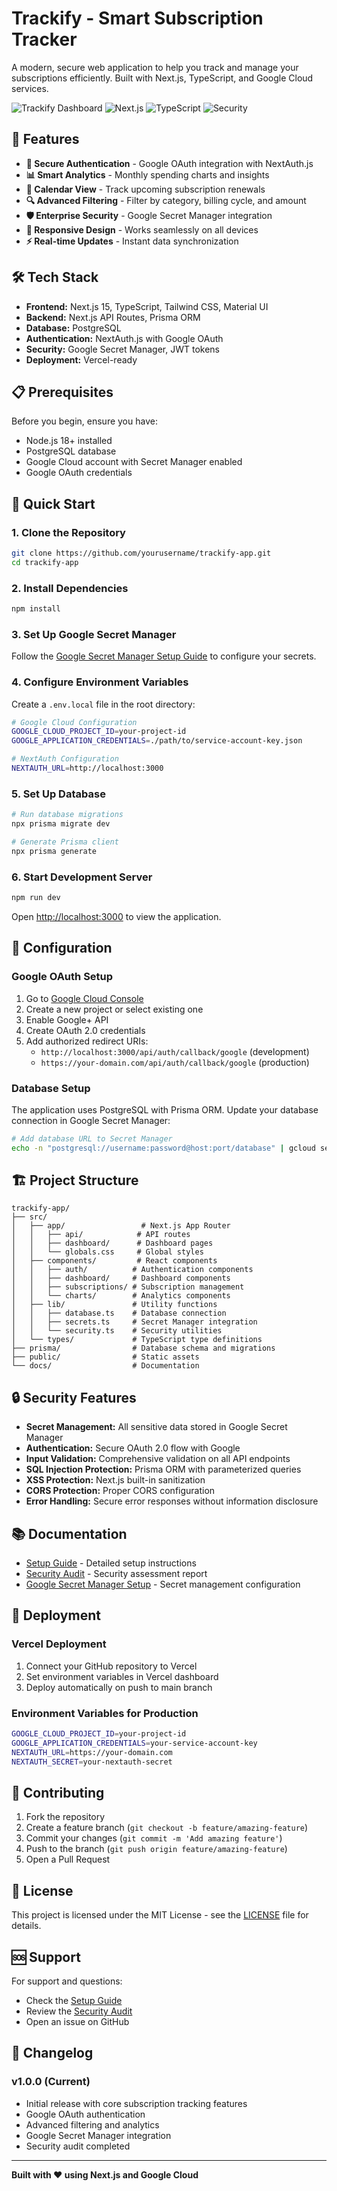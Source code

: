 # Trackify - Smart Subscription Tracker

A modern, secure web application to help you track and manage your subscriptions efficiently. Built with Next.js, TypeScript, and Google Cloud services.

![Trackify Dashboard](https://img.shields.io/badge/Status-Production%20Ready-brightgreen)
![Next.js](https://img.shields.io/badge/Next.js-15.3.4-black)
![TypeScript](https://img.shields.io/badge/TypeScript-5.0-blue)
![Security](https://img.shields.io/badge/Security-Audited-green)

## 🚀 Features

- **🔐 Secure Authentication** - Google OAuth integration with NextAuth.js
- **📊 Smart Analytics** - Monthly spending charts and insights
- **📅 Calendar View** - Track upcoming subscription renewals
- **🔍 Advanced Filtering** - Filter by category, billing cycle, and amount
- **🛡️ Enterprise Security** - Google Secret Manager integration
- **📱 Responsive Design** - Works seamlessly on all devices
- **⚡ Real-time Updates** - Instant data synchronization

## 🛠️ Tech Stack

- **Frontend:** Next.js 15, TypeScript, Tailwind CSS, Material UI
- **Backend:** Next.js API Routes, Prisma ORM
- **Database:** PostgreSQL
- **Authentication:** NextAuth.js with Google OAuth
- **Security:** Google Secret Manager, JWT tokens
- **Deployment:** Vercel-ready

## 📋 Prerequisites

Before you begin, ensure you have:

- Node.js 18+ installed
- PostgreSQL database
- Google Cloud account with Secret Manager enabled
- Google OAuth credentials

## 🚀 Quick Start

### 1. Clone the Repository

```bash
git clone https://github.com/yourusername/trackify-app.git
cd trackify-app
```

### 2. Install Dependencies

```bash
npm install
```

### 3. Set Up Google Secret Manager

Follow the [Google Secret Manager Setup Guide](GOOGLE_SECRET_MANAGER_SETUP.md) to configure your secrets.

### 4. Configure Environment Variables

Create a `.env.local` file in the root directory:

```bash
# Google Cloud Configuration
GOOGLE_CLOUD_PROJECT_ID=your-project-id
GOOGLE_APPLICATION_CREDENTIALS=./path/to/service-account-key.json

# NextAuth Configuration
NEXTAUTH_URL=http://localhost:3000
```

### 5. Set Up Database

```bash
# Run database migrations
npx prisma migrate dev

# Generate Prisma client
npx prisma generate
```

### 6. Start Development Server

```bash
npm run dev
```

Open [http://localhost:3000](http://localhost:3000) to view the application.

## 🔧 Configuration

### Google OAuth Setup

1. Go to [Google Cloud Console](https://console.cloud.google.com/)
2. Create a new project or select existing one
3. Enable Google+ API
4. Create OAuth 2.0 credentials
5. Add authorized redirect URIs:
   - `http://localhost:3000/api/auth/callback/google` (development)
   - `https://your-domain.com/api/auth/callback/google` (production)

### Database Setup

The application uses PostgreSQL with Prisma ORM. Update your database connection in Google Secret Manager:

```bash
# Add database URL to Secret Manager
echo -n "postgresql://username:password@host:port/database" | gcloud secrets versions add DATABASE_URL --data-file=-
```

## 🏗️ Project Structure

```
trackify-app/
├── src/
│   ├── app/                 # Next.js App Router
│   │   ├── api/            # API routes
│   │   ├── dashboard/      # Dashboard pages
│   │   └── globals.css     # Global styles
│   ├── components/         # React components
│   │   ├── auth/          # Authentication components
│   │   ├── dashboard/     # Dashboard components
│   │   ├── subscriptions/ # Subscription management
│   │   └── charts/        # Analytics components
│   ├── lib/               # Utility functions
│   │   ├── database.ts    # Database connection
│   │   ├── secrets.ts     # Secret Manager integration
│   │   └── security.ts    # Security utilities
│   └── types/             # TypeScript type definitions
├── prisma/                # Database schema and migrations
├── public/                # Static assets
└── docs/                  # Documentation
```

## 🔒 Security Features

- **Secret Management:** All sensitive data stored in Google Secret Manager
- **Authentication:** Secure OAuth 2.0 flow with Google
- **Input Validation:** Comprehensive validation on all API endpoints
- **SQL Injection Protection:** Prisma ORM with parameterized queries
- **XSS Protection:** Next.js built-in sanitization
- **CORS Protection:** Proper CORS configuration
- **Error Handling:** Secure error responses without information disclosure

## 📚 Documentation

- [Setup Guide](SETUP.md) - Detailed setup instructions
- [Security Audit](SECURITY_AUDIT_FINAL.md) - Security assessment report
- [Google Secret Manager Setup](GOOGLE_SECRET_MANAGER_SETUP.md) - Secret management configuration

## 🚀 Deployment

### Vercel Deployment

1. Connect your GitHub repository to Vercel
2. Set environment variables in Vercel dashboard
3. Deploy automatically on push to main branch

### Environment Variables for Production

```bash
GOOGLE_CLOUD_PROJECT_ID=your-project-id
GOOGLE_APPLICATION_CREDENTIALS=your-service-account-key
NEXTAUTH_URL=https://your-domain.com
NEXTAUTH_SECRET=your-nextauth-secret
```

## 🤝 Contributing

1. Fork the repository
2. Create a feature branch (`git checkout -b feature/amazing-feature`)
3. Commit your changes (`git commit -m 'Add amazing feature'`)
4. Push to the branch (`git push origin feature/amazing-feature`)
5. Open a Pull Request

## 📄 License

This project is licensed under the MIT License - see the [LICENSE](LICENSE) file for details.

## 🆘 Support

For support and questions:

- Check the [Setup Guide](SETUP.md)
- Review the [Security Audit](SECURITY_AUDIT_FINAL.md)
- Open an issue on GitHub

## 🔄 Changelog

### v1.0.0 (Current)
- Initial release with core subscription tracking features
- Google OAuth authentication
- Advanced filtering and analytics
- Google Secret Manager integration
- Security audit completed

---

**Built with ❤️ using Next.js and Google Cloud**
